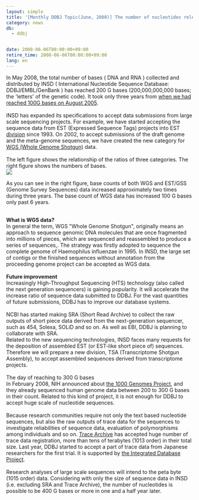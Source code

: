 ```yaml
---
layout: simple
title: '[Monthly DDBJ Topic(June, 2008)] The number of nucleotides released from INSD has reached 200 G bases '
category: news
db:
  - ddbj


date: 2008-06-06T00:00:00+09:00
retire_time: 2008-06-06T00:00:00+09:00
lang: en
---
```


<html>In May 2008, the total number of bases ( DNA and RNA ) collected and distributed by INSD ( International Nucleotide Sequence Database: DDBJ/EMBL/GenBank ) has reached 200 G bases (200,000,000,000 bases; the 'letters' of the genetic code). It took only three years from <a href="/whatsnew/2005-e.html#050921">when we had reached 100G bases on August 2005</a>.<br><br>INSD has expanded its specifications to accept data submissions from large scale sequencing projects. For example, we have started accepting the sequence data from EST (Expressed Sequence Tags) projects into EST <a href="/ddbj/flat-file.html#LocusB#division">division</a> since 1993. On 2002, to accept submissions of the draft genome and the meta-genome sequences, we have created the new category for <a href="/ddbj/wgs.html">WGS (Whole Genome Shotgun)</a> data.<br><br>The left figure shows the relationship of the ratios of three categories. The right figure shows the numbers of bases.<br><img src="{{ site.baseurl }}/assets/images/news/200G-08060602.PNG">

<p>As you can see in the right figure, base counts of both WGS and EST/GSS (Genome Survey Sequences) data increased approximately two times during three years. The base count of WGS data has increased 100 G bases only past 6 years.</p>

<p><br><b>What is WGS data?</b><br>In general the term, WGS "Whole Genome Shotgun", originally means an approach to sequence genomic DNA molecules that are once fragmented into millions of pieces, which are sequenced and reassembled to produce a series of sequences,. The strategy was firstly adopted to sequence the complete genome of Haemophilus influenzae in 1995. In INSD, the large set of contigs or the finished sequences without annotation from the proceeding genome project can be accepted as WGS data.<br><br><b>Future improvement</b><br>Increasingly High-Throughput Sequencing (HTS) technology (also called the next generation sequencers) is gaining popularity. It will accelerate the increase ratio of sequence data submitted to DDBJ. For the vast quantities of future submissions, DDBJ has to improve our database systems.<br><br>NCBI has started making SRA (Short Read Archive) to collect the raw outputs of short piece data derived from the next-generation sequencer, such as 454, Solexa, SOLiD and so on. As well as EBI, DDBJ is planning to collaborate with SRA.<br>Related to the new sequencing technologies, INSD faces many requests for the deposition of assembled EST (or EST-like short piece of) sequences. Therefore we will prepare a new division, TSA (Transcriptome Shotgun Assembly), to accept assembled sequences derived from transcriptome projects.<br><br>The day of reaching to 300 G bases<br>In February 2008, NIH announced about <a href="http://www.nih.gov/news/health/jan2008/nhgri-22.htm" target="_blank">the 1000 Genomes Project</a>, and they already sequenced human genome data between 200 to 300 G bases in their count. Related to this kind of project, it is not enough for DDBJ to accept huge scale of nucleotide sequences.<br><br>Because research communities require not only the text based nucleotide sequences, but also the raw outputs of trace data for the sequences to investigate reliabilities of sequence data, evaluation of polymorphisms among individuals and so on. <a href="http://www.ncbi.nlm.nih.gov/Traces/trace.cgi" target="_blank">Trace Archive</a> has accepted huge number of trace data registration, more than tens of terabytes (1013 order) in their total size. Last year, DDBJ started to accept a part of trace data from Japanese researchers for the first trial. It is supported by <a href="http://dbcls.rois.ac.jp/" target="_blank">the Integrated Database Project</a>.<br><br>Research analyses of large scale sequences will intend to the peta byte (1015 order) data. Considering with only the size of sequence data in INSD (i.e. excluding SRA and Trace Archive), the number of nucleotides is possible to be 400 G bases or more in one and a half year later.</p>
</html>
